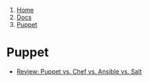 <!-- -
Title: Puppet
Description: Puppet Orchestration and Configuration Management
First Published: 2013-11-27
Last Updated: 2013-11-27
- -->

<ol class="breadcrumb" itemprop="breadcrumb">
	<li><a href="/">Home</a></li>
	<li><a href="/docs/">Docs</a></li>
	<li><a href="/docs/puppet.html">Puppet</a></li>
</ol>

Puppet
======

*   [Review: Puppet vs. Chef vs. Ansible vs. Salt](http://www.infoworld.com/d/data-center/review-puppet-vs-chef-vs-ansible-vs-salt-231308)
